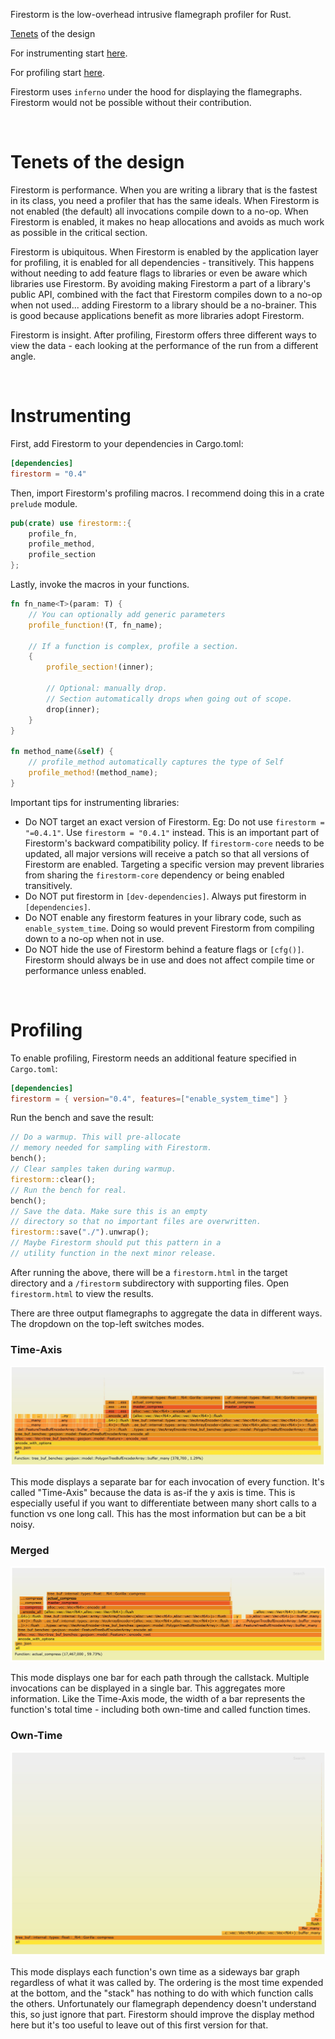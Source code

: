 Firestorm is the low-overhead intrusive flamegraph profiler for Rust.

[Tenets](#tenets-of-the-design) of the design

For instrumenting start [here](#instrumenting).

For profiling start [here](#profiling).

Firestorm uses `inferno` under the hood for displaying the flamegraphs. Firestorm would not be possible without their contribution.

<br>

# Tenets of the design
Firestorm is performance. When you are writing a library that is the fastest in its class, you need a profiler that has the same ideals. When Firestorm is not enabled (the default) all invocations compile down to a no-op. When Firestorm is enabled, it makes no heap allocations and avoids as much work as possible in the critical section. 

Firestorm is ubiquitous. When Firestorm is enabled by the application layer for profiling, it is enabled for all dependencies - transitively. This happens without needing to add feature flags to libraries or even be aware which libraries use Firestorm. By avoiding making Firestorm a part of a library's public API, combined with the fact that Firestorm compiles down to a no-op when not used... adding Firestorm to a library should be a no-brainer. This is good because applications benefit as more libraries adopt Firestorm.

Firestorm is insight. After profiling, Firestorm offers three different ways to view the data - each looking at the performance of the run from a different angle.

<br>

# Instrumenting

First, add Firestorm to your dependencies in Cargo.toml:

```toml
[dependencies]
firestorm = "0.4"
```

Then, import Firestorm's profiling macros. I recommend doing this in a crate `prelude` module.

```rust
pub(crate) use firestorm::{
    profile_fn,
    profile_method,
    profile_section
};
```

Lastly, invoke the macros in your functions.

```rust
fn fn_name<T>(param: T) {
    // You can optionally add generic parameters
    profile_function!(T, fn_name);

    // If a function is complex, profile a section.
    {
        profile_section!(inner);

        // Optional: manually drop.
        // Section automatically drops when going out of scope.
        drop(inner);
    }
}

fn method_name(&self) {
    // profile_method automatically captures the type of Self
    profile_method!(method_name);
}
```

Important tips for instrumenting libraries:
 * Do NOT target an exact version of Firestorm. Eg: Do not use `firestorm = "=0.4.1"`. Use `firestorm = "0.4.1"` instead. This is an important part of Firestorm's backward compatibility policy. If `firestorm-core` needs to be updated, all major versions will receive a patch so that all versions of Firestorm are enabled. Targeting a specific version may prevent libraries from sharing the `firestorm-core` dependency or being enabled transitively.
 * Do NOT put firestorm in `[dev-dependencies]`. Always put firestorm in `[dependencies]`.
 * Do NOT enable any firestorm features in your library code, such as `enable_system_time`. Doing so would prevent Firestorm from compiling down to a no-op when not in use.
 * Do NOT hide the use of Firestorm behind a feature flags or `[cfg()]`. Firestorm should always be in use and does not affect compile time or performance unless enabled.

<br>

# Profiling

To enable profiling, Firestorm needs an additional feature specified in `Cargo.toml`:

```toml
[dependencies]
firestorm = { version="0.4", features=["enable_system_time"] }
```

Run the bench and save the result:

```rust
// Do a warmup. This will pre-allocate
// memory needed for sampling with Firestorm.
bench();
// Clear samples taken during warmup.
firestorm::clear();
// Run the bench for real.
bench();
// Save the data. Make sure this is an empty
// directory so that no important files are overwritten.
firestorm::save("./").unwrap();
// Maybe Firestorm should put this pattern in a
// utility function in the next minor release.
```

After running the above, there will be a `firestorm.html` in the target directory and a `/firestorm` subdirectory with supporting files. Open `firestorm.html` to view the results.

There are three output flamegraphs to aggregate the data in different ways. The dropdown on the top-left switches modes.

### Time-Axis

![Time Axis](timeaxis.jpg)

This mode displays a separate bar for each invocation of every function. It's called "Time-Axis" because the data is as-if the y axis is time. This is especially useful if you want to differentiate between many short calls to a function vs one long call. This has the most information but can be a bit noisy.

### Merged

![Merged](merged.jpg)

This mode displays one bar for each path through the callstack. Multiple invocations can be displayed in a single bar. This aggregates more information. Like the Time-Axis mode, the width of a bar represents the function's total time - including both own-time and called function times.

### Own-Time

![Own Time](owntime.jpg)

This mode displays each function's own time as a sideways bar graph regardless of what it was called by. The ordering is the most time expended at the bottom, and the "stack" has nothing to do with which function calls the others. Unfortunately our flamegraph dependency doesn't understand this, so just ignore that part. Firestorm should improve the display method here but it's too useful to leave out of this first version for that.
